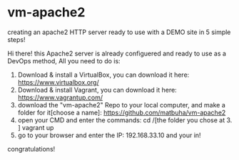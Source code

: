# vm-apache2
creating an apache2 HTTP server ready to use with a DEMO site
in 5 simple steps!

Hi there!
this Apache2 server is already configuered and ready to use as a DevOps method,
All you need to do is:
1. Download & install a VirtualBox, you can download it here:
https://www.virtualbox.org/
2. Download & install Vagrant, you can download it here:
https://www.vagrantup.com/
3. download the "vm-apache2" Repo to your local computer, and make a folder for it[choose a name]:
https://github.com/matbuha/vm-apache2
4. open your CMD and enter the commands:
  cd /[the folder you chose at 3. ]
  vagrant up
5. go to your browser and enter the IP: 192.168.33.10
  and your in!
  
congratulations!
